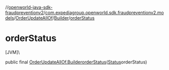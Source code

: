 //[openworld-java-sdk-fraudpreventionv2](../../../../index.md)/[com.expediagroup.openworld.sdk.fraudpreventionv2.models](../../index.md)/[OrderUpdateAllOf](../index.md)/[Builder](index.md)/[orderStatus](order-status.md)

# orderStatus

[JVM]\

public final [OrderUpdateAllOf.Builder](index.md)[orderStatus](order-status.md)([Status](../../-status/index.md)orderStatus)
